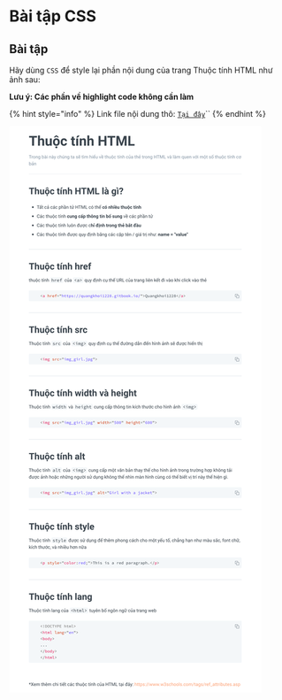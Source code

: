 # Bài tập CSS

## Bài tập

Hãy dùng `CSS` để style lại phần nội dung của trang Thuộc tính HTML như ảnh sau:

**Lưu ý: Các phần về highlight code không cần làm**

{% hint style="info" %}
Link file nội dung thô: [`Tại đây`](https://github.com/quangkhoi1228/quangkhoi1228-guide/blob/73f85bc7cce7f5578b6e5659a720176bea9305c2/frontend-can-ban/html-css/bai-tap-css/raw.html)\`\`
{% endhint %}

![](<../.gitbook/assets/image (67).png>)
